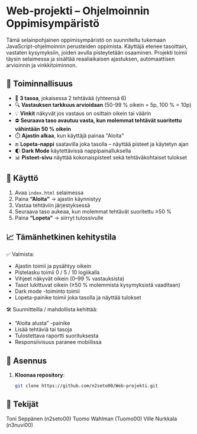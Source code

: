 # Web-projekti – Ohjelmoinnin Oppimisympäristö

Tämä selainpohjainen oppimisympäristö on suunniteltu tukemaan JavaScript-ohjelmoinnin perusteiden oppimista. Käyttäjä etenee tasoittain, vastaten kysymyksiin, joiden avulla pisteytetään osaaminen. Projekti toimii täysin selaimessa ja sisältää reaaliaikaisen ajastuksen, automaattisen arvioinnin ja vinkkitoiminnon.


## 🔧 Toiminnallisuus

- 🧩 **3 tasoa**, jokaisessa 2 tehtävää (yhteensä 6)
- 🔍 **Vastauksen tarkkuus arvioidaan** (50-99 % oikein = 5p, 100 % = 10p)
- 💡 **Vinkit** näkyvät jos vastaus on osittain oikein tai väärin
- ⛔ **Seuraava taso avautuu vasta, kun molemmat tehtävät suoritettu vähintään 50 % oikein**
- ⏱️ **Ajastin alkaa**, kun käyttäjä painaa "Aloita"
- 🔚 **Lopeta-nappi** saatavilla joka tasolla – näyttää pisteet ja käytetyn ajan
- 🌓 **Dark Mode** käytettävissä nappipainalluksella
- 📊 **Pisteet-sivu** näyttää kokonaispisteet sekä tehtäväkohtaiset tulokset


## 🧪 Käyttö

1. Avaa `index.html` selaimessa
2. Paina **“Aloita”** → ajastin käynnistyy
3. Vastaa tehtäviin järjestyksessä
4. Seuraava taso aukeaa, kun molemmat tehtävät suoritettu ≥50 %
5. Paina **“Lopeta”** → siirryt tulossivulle


## 📈 Tämänhetkinen kehitystila

✅ Valmista:
- Ajastin toimii ja pysähtyy oikein
- Pistelasku toimii 0 / 5 / 10 logiikalla
- Vihjeet näkyvät oikein (0–99 % vastauksista)
- Tasot lukittuvat oikein (≥50 % molemmista kysymyksistä vaaditaan)
- Dark mode -toiminto toimii
- Lopeta-painike toimii joka tasolla ja näyttää tulokset

🛠️ Suunnitteilla / mahdollista kehittää:
- “Aloita alusta” -painike
- Lisää tehtäviä tai tasoja
- Tulostettava raportti suorituksesta
- Responsiivisuus paranee mobiilissa


## 🚀 Asennus

1. **Kloonaa repository**:
   ```bash
   git clone https://github.com/n2seto00/Web-projekti.git


## 👤 Tekijät
Toni Seppänen (n2seto00)
Tuomo Wahlman (Tuomo00)
Ville Nurkkala (n3nuvi00)
